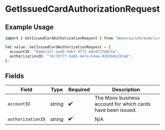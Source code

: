 # GetIssuedCardAuthorizationRequest

## Example Usage

```typescript
import { GetIssuedCardAuthorizationRequest } from "@moovio/sdk/models/operations";

let value: GetIssuedCardAuthorizationRequest = {
  accountID: "8de6c32f-aae0-44b7-9f72-e0c073f60c5a",
  authorizationID: "74c70f77-5a6b-4e7a-b4aa-82b56da191a6",
};
```

## Fields

| Field                                                       | Type                                                        | Required                                                    | Description                                                 |
| ----------------------------------------------------------- | ----------------------------------------------------------- | ----------------------------------------------------------- | ----------------------------------------------------------- |
| `accountID`                                                 | *string*                                                    | :heavy_check_mark:                                          | The Moov business account for which cards have been issued. |
| `authorizationID`                                           | *string*                                                    | :heavy_check_mark:                                          | N/A                                                         |